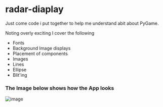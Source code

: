 # radar-diaplay
Just come code i put together to help me understand abit about PyGame.

Noting overly exciting I cover the following
 * Fonts
 * Background Image displays
 * Placement of components
 * Images
 * Lines
 * Ellipse
 * Blit'ing

### The Image below shows how the App looks
![image](https://user-images.githubusercontent.com/4956770/236953341-23b5c717-48fc-4328-8fef-4f6268f0c94c.png)



